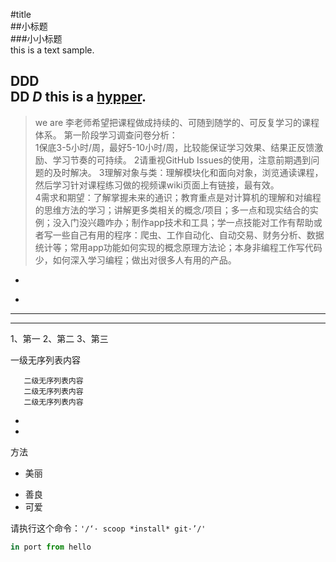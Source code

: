 #title  
##小标题  
###小小标题  
this is a text sample.  
  
__DDD__  
   **DD**
   *D*
this is a [hypper](https://www.bilibili.com/video/av75225128/).
---
>we are
>李老师希望把课程做成持续的、可随到随学的、可反复学习的课程体系。
第一阶段学习调查问卷分析：  
1保底3-5小时/周，最好5-10小时/周，比较能保证学习效果、结果正反馈激励、学习节奏的可持续。
2请重视GitHub Issues的使用，注意前期遇到问题的及时解决。
3理解对象与类：理解模块化和面向对象，浏览通读课程，然后学习针对课程练习做的视频课wiki页面上有链接，最有效。  
4需求和期望：了解掌握未来的通识；教育重点是对计算机的理解和对编程的思维方法的学习；讲解更多类相关的概念/项目；多一点和现实结合的实例；没入门没兴趣咋办；制作app技术和工具；学一点技能对工作有帮助或者写一些自己有用的程序：爬虫、工作自动化、自动交易、财务分析、数据统计等；常用app功能如何实现的概念原理方法论；本身非编程工作写代码少，如何深入学习编程；做出对很多人有用的产品。

-
*
---
---
1、第一 
2、第二 
3、第三


一级无序列表内容  

       二级无序列表内容
       二级无序列表内容
       二级无序列表内容

-
-


方法
* 美丽
- 善良  
- 可爱 


请执行这个命令：`'/‘· scoop *install* git·’/'`

```python
in port from hello

```